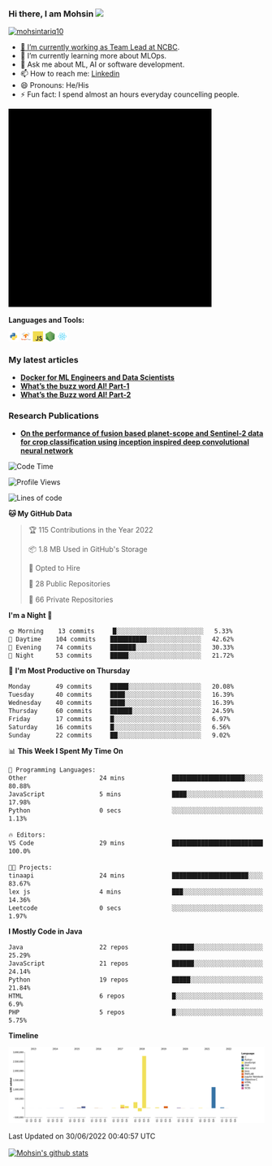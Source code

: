 ### Hi there, I am Mohsin <img src="https://media.giphy.com/media/hvRJCLFzcasrR4ia7z/giphy.gif" width="25px">
<a href="https://discord.gg/XTW52Kt">

<p align="left"> <img src="https://komarev.com/ghpvc/?username=mohsintariq10&label=Views&color=blue&style=plastic" alt="mohsintariq10" /> </p>

- 🔭 I’m currently working as Team Lead at [NCBC](https://ncbcpeshawar.com/).
- 🌱 I’m currently learning more about MLOps.
- 💬 Ask me about ML, AI or software development.
- 📫 How to reach me: [Linkedin](https://www.linkedin.com/in/mohsintariq10/)
- 😄 Pronouns: He/His
- ⚡ Fun fact: I spend almost an hours everyday councelling people.

<img src="./nn.gif" width="400" />

**Languages and Tools:**  

<code><img height="20" src="https://raw.githubusercontent.com/github/explore/80688e429a7d4ef2fca1e82350fe8e3517d3494d/topics/python/python.png"></code>
<code><img height="20" src="https://raw.githubusercontent.com/github/explore/80688e429a7d4ef2fca1e82350fe8e3517d3494d/topics/tensorflow/tensorflow.png"></code>
<code><img height="20" src="https://raw.githubusercontent.com/github/explore/80688e429a7d4ef2fca1e82350fe8e3517d3494d/topics/javascript/javascript.png"></code>
<code><img height="20" src="https://raw.githubusercontent.com/github/explore/80688e429a7d4ef2fca1e82350fe8e3517d3494d/topics/nodejs/nodejs.png"></code>
<code><img height="20" src="https://raw.githubusercontent.com/github/explore/80688e429a7d4ef2fca1e82350fe8e3517d3494d/topics/react-native/react-native.png"></code>

<h3>My latest articles</h3>
<ul>
  <li><a href="https://medium.com/@mohsin.tariq10/docker-for-ml-engineers-and-data-scientists-5a58018af2b9#18ad-4fc2d36cebf1"><b>Docker for ML Engineers and Data Scientists</b></a></li>

  <li><a href="https://medium.com/@mohsin.tariq10/whats-the-buzz-word-ai-part-1-d584e3265f09"><b>What’s the buzz word AI! Part-1</b></a></li>

  <li><a href="https://medium.com/@mohsin.tariq10/whats-the-buzz-word-ai-part-2-e9b55c34d120"><b>What’s the Buzz word AI! Part-2</b></a></li>

</ul>

<h3>Research Publications</h3>
<ul>
  <li><a href="https://journals.plos.org/plosone/article?id=10.1371/journal.pone.0239746"><b>On the performance of fusion based planet-scope and Sentinel-2 data for crop classification using inception inspired deep convolutional neural network</b></a></li>
</ul>

<!--START_SECTION:waka-->
![Code Time](http://img.shields.io/badge/Code%20Time-0%20secs-blue)

![Profile Views](http://img.shields.io/badge/Profile%20Views-2-blue)

![Lines of code](https://img.shields.io/badge/From%20Hello%20World%20I%27ve%20Written-5%20Million%20lines%20of%20code-blue)

**🐱 My GitHub Data** 

> 🏆 115 Contributions in the Year 2022
 > 
> 📦 1.8 MB Used in GitHub's Storage 
 > 
> 💼 Opted to Hire
 > 
> 📜 28 Public Repositories 
 > 
> 🔑 66 Private Repositories  
 > 
**I'm a Night 🦉** 

```text
🌞 Morning    13 commits     █░░░░░░░░░░░░░░░░░░░░░░░░   5.33% 
🌆 Daytime    104 commits    ██████████░░░░░░░░░░░░░░░   42.62% 
🌃 Evening    74 commits     ███████░░░░░░░░░░░░░░░░░░   30.33% 
🌙 Night      53 commits     █████░░░░░░░░░░░░░░░░░░░░   21.72%

```
📅 **I'm Most Productive on Thursday** 

```text
Monday       49 commits     █████░░░░░░░░░░░░░░░░░░░░   20.08% 
Tuesday      40 commits     ████░░░░░░░░░░░░░░░░░░░░░   16.39% 
Wednesday    40 commits     ████░░░░░░░░░░░░░░░░░░░░░   16.39% 
Thursday     60 commits     ██████░░░░░░░░░░░░░░░░░░░   24.59% 
Friday       17 commits     █░░░░░░░░░░░░░░░░░░░░░░░░   6.97% 
Saturday     16 commits     █░░░░░░░░░░░░░░░░░░░░░░░░   6.56% 
Sunday       22 commits     ██░░░░░░░░░░░░░░░░░░░░░░░   9.02%

```


📊 **This Week I Spent My Time On** 

```text
💬 Programming Languages: 
Other                    24 mins             ████████████████████░░░░░   80.88% 
JavaScript               5 mins              ████░░░░░░░░░░░░░░░░░░░░░   17.98% 
Python                   0 secs              ░░░░░░░░░░░░░░░░░░░░░░░░░   1.13%

🔥 Editors: 
VS Code                  29 mins             █████████████████████████   100.0%

🐱‍💻 Projects: 
tinaapi                  24 mins             █████████████████████░░░░   83.67% 
lex js                   4 mins              ███░░░░░░░░░░░░░░░░░░░░░░   14.36% 
Leetcode                 0 secs              ░░░░░░░░░░░░░░░░░░░░░░░░░   1.97%

```

**I Mostly Code in Java** 

```text
Java                     22 repos            ██████░░░░░░░░░░░░░░░░░░░   25.29% 
JavaScript               21 repos            ██████░░░░░░░░░░░░░░░░░░░   24.14% 
Python                   19 repos            █████░░░░░░░░░░░░░░░░░░░░   21.84% 
HTML                     6 repos             █░░░░░░░░░░░░░░░░░░░░░░░░   6.9% 
PHP                      5 repos             █░░░░░░░░░░░░░░░░░░░░░░░░   5.75%

```


**Timeline**

![Chart not found](https://raw.githubusercontent.com/MohsinTariq10/MohsinTariq10/main/charts/bar_graph.png) 


 Last Updated on 30/06/2022 00:40:57 UTC
<!--END_SECTION:waka-->

<a href="https://github.com/mohsintariq10">
 <img align="center" src="https://github-readme-stats.vercel.app/api?username=mohsintariq10&include_all_commits=True&count_private=True&show_icons=true&theme=light&line_height=27" alt="Mohsin's github stats"/>
</a>



